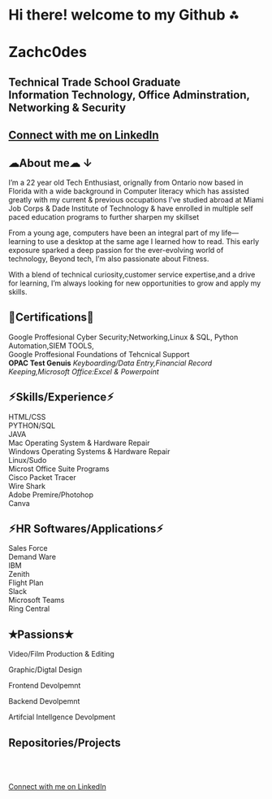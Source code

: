 # Hi there! welcome to my Github ⁂

<h1> Zachc0des <br/>

<h2><a> Technical Trade School Graduate
  <br> Information Technology, Office Adminstration, Networking & Security</a>
</h2>

<h2><a href="https://www.linkedin.com/in/zachary-f-04193520a/" target="_blank" class="linkedin-link">Connect with me on LinkedIn</a>
</h2>

<h2> ☁About me☁ ↓</h2>

<a>I’m a 22 year old Tech Enthusiast, orignally from Ontario now based in Florida with a wide background in Computer literacy which has assisted greatly with my current & previous occupations I've studied abroad at Miami Job Corps & Dade Institute of Technology & have enrolled in multiple self paced education programs to further sharpen my skillset</a><br>



<a>From a young age, computers have been an integral part of my life—learning to use a desktop at the same age I learned how to read. This early exposure sparked a deep passion for the ever-evolving world of technology, Beyond tech, I’m also passionate about Fitness.</a> <br>

<a>With a blend of technical curiosity,customer service expertise,and a drive for learning, I’m always looking for new opportunities to grow and apply my skills.</a></b>

<h2>📜Certifications📜</h2>
<a> Google Proffesional Cyber Security;Networking,Linux & SQL, Python Automation,SIEM TOOLS, </a>
<br> <a> Google Proffesional Foundations of Tehcnical Support </a> </b>
<br> <a><b>OPAC Test Genuis</b><i> Keyboarding/Data Entry,Financial Record Keeping,Microsoft Office:Excel & Powerpoint</i></a></br>



<h2>⚡︎Skills/Experience⚡︎</h2>
<a>HTML/CSS</a>
<br> <a>PYTHON/SQL</a> </b>
<br> <a>JAVA</a> </b>
<br> <a>Mac Operating System & Hardware Repair</a> </b>
<br> <a>Windows Operating Systems & Hardware Repair</a>  </b>
<br> <a>Linux/Sudo</a> </b>
<br> <a>Microst Office Suite Programs</a> </b>
<br> <a>Cisco Packet Tracer</a> </b>
<br> <a>Wire Shark</a> </b>
<br> <a>Adobe Premire/Photohop</a> </b>
<br> <a>Canva</a> </b>

<h2>⚡︎HR Softwares/Applications⚡︎</h2>
<a>Sales Force</a>
<br> <a>Demand Ware</a> </b>
<br> <a>IBM</a> </b>
<br> <a>Zenith</a> </b>
<br> <a>Flight Plan</a> </b>
<br> <a>Slack</a> </b>
<br> <a>Microsoft Teams</a> </b>
<br> <a>Ring Central</a> </b>


<h2>✭Passions✭</h2>
<p>Video/Film Production & Editing<p/> 
<p> Graphic/Digtal Design</pp> 
<p>Frontend Devolpemnt</p>
<p>Backend Devolpemnt</p> 
<p>Artifcial Intellgence Devolpment</p> 
  


<h2> Repositories/Projects </h2><BR>
<p1>
</p1>


<br><a href="https://www.linkedin.com/in/zachary-f-04193520a/" target="_blank" class="linkedin-link">Connect with me on LinkedIn</a>
